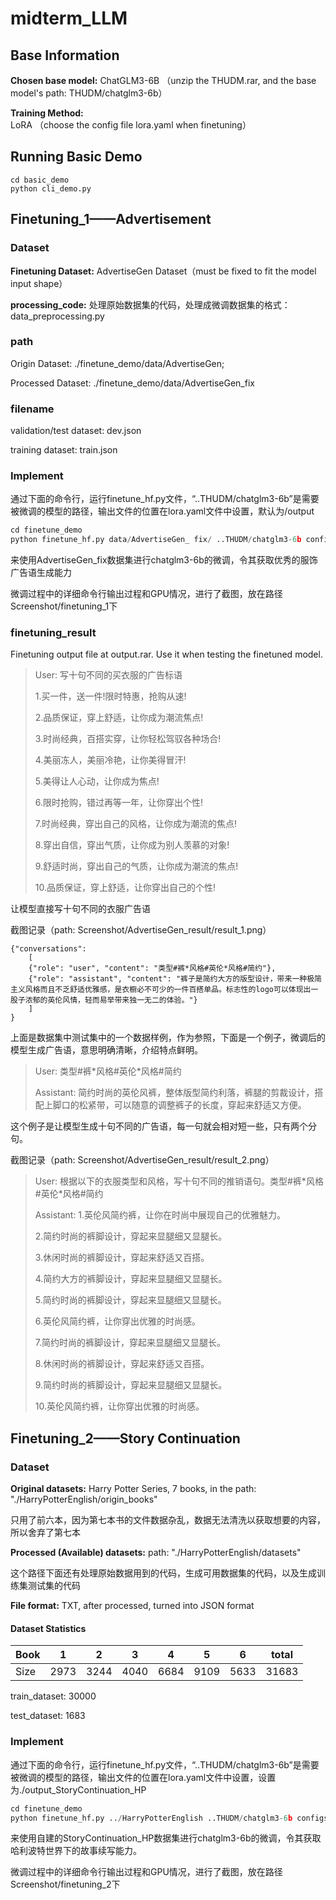 # midterm_LLM

## Base Information

**Chosen base model:** ChatGLM3-6B （unzip the THUDM.rar, and the base model's path: THUDM/chatglm3-6b）

**Training Method:** LoRA （choose the config file lora.yaml when finetuning）

## Running Basic Demo

```
cd basic_demo
python cli_demo.py
```

## Finetuning_1——Advertisement

### Dataset

**Finetuning Dataset:** AdvertiseGen Dataset（must be fixed to fit the model input shape）

**processing_code:** 处理原始数据集的代码，处理成微调数据集的格式：data_preprocessing.py

### path

Origin Dataset: ./finetune_demo/data/AdvertiseGen;

Processed Dataset: ./finetune_demo/data/AdvertiseGen_fix

### filename

validation/test dataset: dev.json

training dataset: train.json

### Implement

通过下面的命令行，运行finetune_hf.py文件，“..THUDM/chatglm3-6b”是需要被微调的模型的路径，输出文件的位置在lora.yaml文件中设置，默认为/output

```python
cd finetune_demo
python finetune_hf.py data/AdvertiseGen_ fix/ ..THUDM/chatglm3-6b configs/lora.yaml
```

来使用AdvertiseGen_fix数据集进行chatglm3-6b的微调，令其获取优秀的服饰广告语生成能力

微调过程中的详细命令行输出过程和GPU情况，进行了截图，放在路径Screenshot/finetuning_1下

### finetuning_result

Finetuning output file at output.rar. Use it when testing the finetuned model.

> User: 写十句不同的买衣服的广告标语
>
> 1.买一件，送一件!限时特惠，抢购从速!
>
> 2.品质保证，穿上舒适，让你成为潮流焦点!
>
> 3.时尚经典，百搭实穿，让你轻松驾驭各种场合!
>
> 4.美丽冻人，美丽冷艳，让你美得冒汗!
>
> 5.美得让人心动，让你成为焦点!
>
> 6.限时抢购，错过再等一年，让你穿出个性!
>
> 7.时尚经典，穿出自己的风格，让你成为潮流的焦点!
>
> 8.穿出自信，穿出气质，让你成为别人羡慕的对象!
>
> 9.舒适时尚，穿出自己的气质，让你成为潮流的焦点!
>
> 10.品质保证，穿上舒适，让你穿出自己的个性!

让模型直接写十句不同的衣服广告语

截图记录（path: Screenshot/AdvertiseGen_result/result_1.png）

```
{"conversations": 
	[
	{"role": "user", "content": "类型#裤*风格#英伦*风格#简约"},
	{"role": "assistant", "content": "裤子是简约大方的版型设计，带来一种极简主义风格而且不乏舒适优雅感，是衣橱必不可少的一件百搭单品。标志性的logo可以体现出一股子浓郁的英伦风情，轻而易举带来独一无二的体验。"}
	]
}
```

上面是数据集中测试集中的一个数据样例，作为参照，下面是一个例子，微调后的模型生成广告语，意思明确清晰，介绍特点鲜明。

> User: 类型#裤\*风格#英伦\*风格#简约
>
> Assistant: 简约时尚的英伦风裤，整体版型简约利落，裤腿的剪裁设计，搭配上脚口的松紧带，可以随意的调整裤子的长度，穿起来舒适又方便。

这个例子是让模型生成十句不同的广告语，每一句就会相对短一些，只有两个分句。

截图记录（path: Screenshot/AdvertiseGen_result/result_2.png）

> User: 根据以下的衣服类型和风格，写十句不同的推销语句。类型#裤\*风格#英伦\*风格#简约
>
> Assistant: 1.英伦风简约裤，让你在时尚中展现自己的优雅魅力。
>
> 2.简约时尚的裤脚设计，穿起来显腿细又显腿长。
>
> 3.休闲时尚的裤脚设计，穿起来舒适又百搭。
>
> 4.简约大方的裤脚设计，穿起来显腿细又显腿长。
>
> 5.简约时尚的裤脚设计，穿起来显腿细又显腿长。
>
> 6.英伦风简约裤，让你穿出优雅的时尚感。
>
> 7.简约时尚的裤脚设计，穿起来显腿细又显腿长。
>
> 8.休闲时尚的裤脚设计，穿起来舒适又百搭。
>
> 9.简约时尚的裤脚设计，穿起来显腿细又显腿长。
>
> 10.英伦风简约裤，让你穿出优雅的时尚感。

## Finetuning_2——Story Continuation

### Dataset

**Original datasets:** Harry Potter Series, 7 books, in the path: "./HarryPotterEnglish/origin_books"

只用了前六本，因为第七本书的文件数据杂乱，数据无法清洗以获取想要的内容，所以舍弃了第七本

**Processed (Available) datasets:**  path: "./HarryPotterEnglish/datasets"

这个路径下面还有处理原始数据用到的代码，生成可用数据集的代码，以及生成训练集测试集的代码

**File format:** TXT, after processed, turned into JSON format

#### Dataset Statistics

| Book | 1    | 2    | 3    | 4    | 5    | 6    | total |
| ---- | ---- | ---- | ---- | ---- | ---- | ---- | ----- |
| Size | 2973 | 3244 | 4040 | 6684 | 9109 | 5633 | 31683 |

train_dataset: 30000

test_dataset: 1683

### Implement

通过下面的命令行，运行finetune_hf.py文件，“..THUDM/chatglm3-6b”是需要被微调的模型的路径，输出文件的位置在lora.yaml文件中设置，设置为./output_StoryContinuation_HP

```python
cd finetune_demo
python finetune_hf.py ../HarryPotterEnglish ..THUDM/chatglm3-6b configs/lora.yaml
```

来使用自建的StoryContinuation_HP数据集进行chatglm3-6b的微调，令其获取哈利波特世界下的故事续写能力。

微调过程中的详细命令行输出过程和GPU情况，进行了截图，放在路径Screenshot/finetuning_2下
